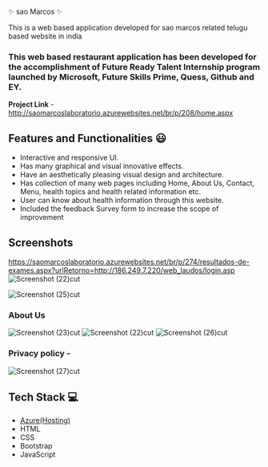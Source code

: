  ✨ sao Marcos  ✨

This is a web based application developed for sao marcos related telugu based website in india

### This web based restaurant application has been developed for the accomplishment of Future Ready Talent Internship program launched by Microsoft, Future Skills Prime, Quess, Github and EY.


**Project Link** - http://saomarcoslaboratorio.azurewebsites.net/br/p/208/home.aspx


## Features and Functionalities 😃

- Interactive and responsive UI.
- Has many graphical and visual innovative effects.
- Have an aesthetically pleasing visual design and architecture.
- Has collection of many web pages including Home, About Us, Contact, Menu, health topics and health related information etc.
- User can know about health information through this website.
- Included the feedback Survey form to increase the scope of improvement 

## Screenshots

 https://saomarcoslaboratorio.azurewebsites.net/br/p/274/resultados-de-exames.aspx?urlRetorno=http://186.249.7.220/web_laudos/login.asp
![Screenshot (22)cut](https://user-images.githubusercontent.com/94551141/193081555-93a64b17-c04c-490c-9931-9445b069aca5.png)


![Screenshot (25)cut](https://user-images.githubusercontent.com/94551141/193083821-582d4d40-7190-477f-84b6-b4feb9e505df.png)




   

### About Us 

![Screenshot (23)cut](https://user-images.githubusercontent.com/94551141/193081725-993c8ef9-912b-4cf2-b6af-94b106f9c8ab.png)
![Screenshot (22)cut](https://user-images.githubusercontent.com/94551141/193081921-bb70dbf7-72d0-4818-8c77-6ef41f1c92ee.png)
![Screenshot (26)cut](https://user-images.githubusercontent.com/94551141/193083907-4effe546-8ed8-42e3-aebc-6c858d67aca6.png)







### Privacy policy -


![Screenshot (27)cut](https://user-images.githubusercontent.com/94551141/193088882-e39282cd-27ad-44fc-b24d-5a69ab7b9f4f.png)




## Tech Stack 💻

- [Azure(Hosting)](https://azure.microsoft.com/en-in/features/azure-portal/)
- HTML
- CSS
- Bootstrap
- JavaScript
